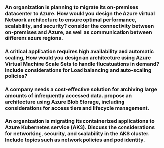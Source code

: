 ### An organization is planning to migrate its on-premises datacenter to Azure. How would you design the Azure virtual Network architecture to ensure optimal performance, scalability, and security? consider the connectivity between on-premises and Azure, as well as communication between different azure regions.

### A critical application requires high availability and automatic scaling, How would you design an architecture using Azure Virtual Machine Scale Sets to handle flucatuations in demand? Include considerations for Load balancing and auto-scaling policies?

### A company needs a cost-effective solution for archiving large amounts of infrequently accessed data. propose an architecture using Azure Blob Storage, including considerations for access tiers and lifecycle management.

### An organization is migrating its containerized applications to Azure Kubernetes service (AKS). Discuss the considerations for networking, security, and scalability in the AKS cluster. Include topics such as network policies and pod identity.
